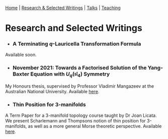[Home](https://benjimorris.github.io/)  |  [Research & Selected Writings](https://benjimorris.github.io/research.html)  |  [Talks](https://benjimorris.github.io/talks.html)  |  [Teaching](https://benjimorris.github.io/teaching.html)

# Research and Selected Writings

- ### A Terminating $q$-Lauricella Transformation Formula
Available soon.
- ### November 2021: Towards a Factorised Solution of the Yang-Baxter Equation with $U_q(\mathfrak{sl}_4)$ Symmetry
My Honours thesis, supervised by Professor Vladimir Mangazeev at the Australian National University. Available [here](\documents\thesis.pdf).
- ### Thin Position for 3-manifolds
A Term Paper for a 3-manifold topology course taught by Dr Joan Licata. We present Scharlemann and Thompsons notion of thin position for 3-manifolds, as well as a more general Morse theoretic perspective. Available [here](\documents\thin_position.pdf).
